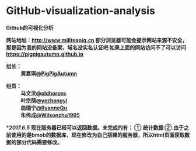 ﻿# GitHub-visualization-analysis
<b>Github的可视化分析</b><br/>

<b>网站地址：<a>http://www.millteapig.cn<a/><b/>
<b>部分浏览器可能会提示网站来源不安全，那是因为我的网站没备案，域名没实名认证吧<b/>
<b>如果上面的网站访问不了可以访问<a>https://pigpigautumn.github.io<a/><b/>

<dl>
<dt>组长：</dt>
<dd>黄嘉琪<a href="https://github.com/PigPigAutumn">@PigPigAutumn</a></dd>
</dl>
<dl>
<dt>组员：</dt>
<dd>马文汶<a href="https://github.com/oldhorses">@oldhorses</a></dd>
<dd>叶宗荫<a href="https://github.com/yezhongyi">@yezhongyi</a></dd>
<dd>曲瑞宁<a href="https://github.com/RyanneQu">@RyanneQu</a></dd>
<dd>朱伟成<a href="https://github.com/Wilsonzhu1995">@Wilsonzhu1995</a></dd>
</dl>

<b>******************************2017.6.5*****************************<b/>
<b>现在服务器已经可以返回数据。未完成的有：
①.统计数据 ②.由于之前使用的是bmob的数据库，现在修改为自己搭建的服务器，所以html页面获取数据的部分代码需要修改。
<b/>
